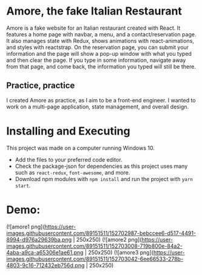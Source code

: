 # Amore, the fake Italian Restaurant

Amore is a fake website for an Italian restaurant created with React. It features a home page with navbar, a menu, and a contact/reservation page. It also manages state with Redux, shows animations with react-animations, and styles with reactstrap. On the reservation page, you can submit your information and the page will show a pop-up window with what you typed and then clear the page. If you type in some information, navigate away from that page, and come back, the information you typed will still be there.  

## Practice, practice

I created Amore as practice, as I aim to be a front-end engineer. I wanted to work on a multi-page application, state management, and overall design.

# Installing and Executing

This project was made on a computer running Windows 10. 
* Add the files to your preferred code editor.
* Check the package-json for dependencies as this project uses many such as ```react-redux```, ```font-awesome```, and more. 
* Download npm modules with ```npm install``` and run the project with ```yarn start```. 

# Demo:

(![amore1 png](https://user-images.githubusercontent.com/89151511/152702987-bebccee6-d517-4491-8994-d976a29639ba.png | 250x250)
(![amore2 png](https://user-images.githubusercontent.com/89151511/152703008-719b800e-84a2-4aba-a9ca-a65306e1ae61.png | 250x250)
(![amore3 png](https://user-images.githubusercontent.com/89151511/152703042-6ee66533-278b-4803-9c16-712432eb756d.png | 250x250)
